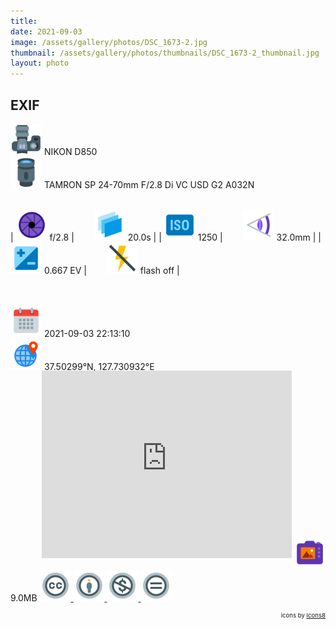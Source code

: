 ```yaml
---
title: ‎
date: 2021-09-03
image: /assets/gallery/photos/DSC_1673-2.jpg
thumbnail: /assets/gallery/photos/thumbnails/DSC_1673-2_thumbnail.jpg
layout: photo
---
```

<style>
  div.container {
    width: 100% !important;
    max-width: none !important;
  }
  img.main-img {
    height: auto !important;
    max-width: 100% !important;
    max-height: 100vh !important;
  }
  img.exif {
    width: 50px;
    height: 50px;
  }
</style>

## EXIF
<img src='/assets/images/icons/camera.png' class='exif'> NIKON D850  
<img src='/assets/images/icons/lens.png' class='exif'> TAMRON SP 24-70mm F/2.8 Di VC USD G2 A032N
<br><br>

| <img src='/assets/images/icons/aperture.png' class='exif'> f/2.8 | &emsp;&emsp;<img src='/assets/images/icons/shutter-speed.png' class='exif'> 20.0s |
| <img src='/assets/images/icons/iso.png' class='exif'> 1250 | &emsp;&emsp;<img src='/assets/images/icons/focal-length.png' class='exif'> 32.0mm |
| <img src='/assets/images/icons/exposure.png' class='exif'> 0.667 EV | &emsp;&emsp;<img src='/assets/images/icons/flash-off.png' class='exif'> flash off |

<br><br>
<img src='/assets/images/icons/calendar.png' class='exif'> 2021-09-03 22:13:10  
<img src='/assets/images/icons/location.png' class='exif'> 37.50299°N, 127.730932°E 
<iframe src="https://www.google.com/maps/embed/v1/place?key=AIzaSyCya2DWkf5zX4lbp4EoHf49Rb6moUk8wIs&zoom=17&q=37.50299,127.73093166666666&center=37.50299,127.73093166666666" frameborder="0" style="width: 80%; max-width:400px; height: 300px; margin: -1rem 0 1rem 50px; border: 0;"></iframe>  
<img src='/assets/images/icons/image.png' class='exif'> 9.0MB

<a href='https://creativecommons.org/licenses/by-nc-nd/2.0/' class='no-underline'>
  <img src='/assets/images/icons/ccl/cc.png' class='exif'>
  <img src='/assets/images/icons/ccl/by.png' class='exif'>
  <img src='/assets/images/icons/ccl/nc.png' class='exif'>
  <img src='/assets/images/icons/ccl/nd.png' class='exif'>
</a>

<span style='float: right; font-size: 0.6rem'>icons by <a target="_blank" href="https://icons8.com">Icons8</a></span>
<br>